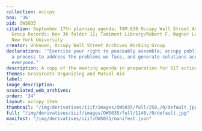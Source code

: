 ```yaml
---
collection: occupy
box: '36'
pid: OWS035
citation: September 17th planning agenda; TAM.630 Occupy Wall Street Archives Working
  Group Records; box 36 folder 11; Tamiment Library/Robert F. Wagner Labor Archives,
  New York University
creator: Unknown; Occupy Wall Street Archives Working Group
declarations: '"Exercise your right to peaceably assemble; occupy public space;  create
  a process to address the problems we face, and generate solutions accessible to
  everyone."'
description: A copy of the meeting agenda in preparation for S17 actions
themes: Grassroots Organizing and Mutual Aid
label:
image_description:
associated_web_archives:
order: '34'
layout: occupy_item
thumbnail: "/img/derivatives/iiif/images/OWS035/full/250,/0/default.jpg"
full: "/img/derivatives/iiif/images/OWS035/full/1140,/0/default.jpg"
manifest: "/img/derivatives/iiif/OWS035/manifest.json"
---
```

